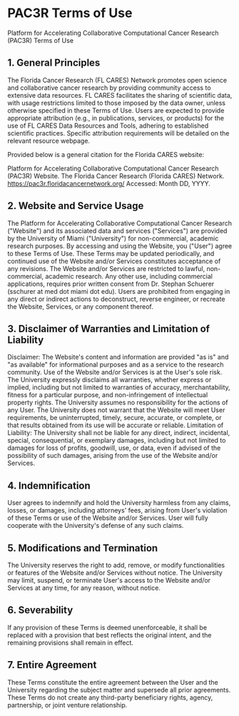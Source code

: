 #  PAC3R Terms of Use
Platform for Accelerating Collaborative Computational Cancer Research (PAC3R) 
Terms of Use
## 1. General Principles
The Florida Cancer Research (FL CARES) Network promotes open science and collaborative cancer research by providing community access to extensive data resources.
FL CARES facilitates the sharing of scientific data, with usage restrictions limited to those imposed by the data owner, unless otherwise specified in these Terms of Use.
Users are expected to provide appropriate attribution (e.g., in publications, services, or products) for the use of FL CARES Data Resources and Tools, adhering to established scientific practices. Specific attribution requirements will be detailed on the relevant resource webpage. 

Provided below is a general citation for the Florida CARES website:

Platform for Accelerating Collaborative Computational Cancer Research (PAC3R) Website. The Florida Cancer Research (Florida CARES) Network. https://pac3r.floridacancernetwork.org/ Accessed: Month DD, YYYY.

## 2. Website and Service Usage
The Platform for Accelerating Collaborative Computational Cancer Research ("Website") and its associated data and services ("Services") are provided by the University of Miami ("University") for non-commercial, academic research purposes.
By accessing and using the Website, you ("User") agree to these Terms of Use. These Terms may be updated periodically, and continued use of the Website and/or Services constitutes acceptance of any revisions.
The Website and/or Services are restricted to lawful, non-commercial, academic research. Any other use, including commercial applications, requires prior written consent from Dr. Stephan Schuerer (sschurer at med dot miami dot edu).
Users are prohibited from engaging in any direct or indirect actions to deconstruct, reverse engineer, or recreate the Website, Services, or any component thereof.
## 3. Disclaimer of Warranties and Limitation of Liability
Disclaimer: The Website's content and information are provided "as is" and "as available" for informational purposes and as a service to the research community. Use of the Website and/or Services is at the User's sole risk. The University expressly disclaims all warranties, whether express or implied, including but not limited to warranties of accuracy, merchantability, fitness for a particular purpose, and non-infringement of intellectual property rights. The University assumes no responsibility for the actions of any User.
The University does not warrant that the Website will meet User requirements, be uninterrupted, timely, secure, accurate, or complete, or that results obtained from its use will be accurate or reliable.
Limitation of Liability: The University shall not be liable for any direct, indirect, incidental, special, consequential, or exemplary damages, including but not limited to damages for loss of profits, goodwill, use, or data, even if advised of the possibility of such damages, arising from the use of the Website and/or Services.
## 4. Indemnification
User agrees to indemnify and hold the University harmless from any claims, losses, or damages, including attorneys' fees, arising from User's violation of these Terms or use of the Website and/or Services. User will fully cooperate with the University's defense of any such claims.
## 5. Modifications and Termination
The University reserves the right to add, remove, or modify functionalities or features of the Website and/or Services without notice.
The University may limit, suspend, or terminate User's access to the Website and/or Services at any time, for any reason, without notice.
## 6. Severability
If any provision of these Terms is deemed unenforceable, it shall be replaced with a provision that best reflects the original intent, and the remaining provisions shall remain in effect.
## 7. Entire Agreement
These Terms constitute the entire agreement between the User and the University regarding the subject matter and supersede all prior agreements. These Terms do not create any third-party beneficiary rights, agency, partnership, or joint venture relationship.




